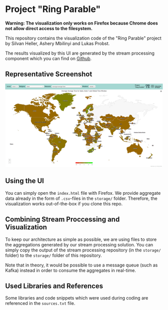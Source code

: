 # Project "Ring Parable"

**Warning: The visualization only works on Firefox because Chrome does not allow direct access to the filesystem.**

This repository contains the visualization code of the "Ring Parable" project by Silvan Heller, Ashery Mbilinyi and Lukas Probst.

The results visualized by this UI are generated by the stream processing component which you can find on [Github](https://github.com/silvanheller/hackathon-scads).

## Representative Screenshot
![Web UI](screenshot.png?raw=true "Web UI")

## Using the UI
You can simply open the `index.html` file with Firefox. 
We provide aggregate data already in the form of `.csv`-files in the `storage/` folder. Therefore, the visualization works out-of-the-box if you clone this repo.

## Combining Stream Proccessing and Visualization
To keep our architecture as simple as possible, we are using files to store the aggregations generated by our stream processing solution.
You can simply copy the output of the stream processing repository (in the `storage/` folder) to the `storage/` folder of this repository. 

Note that in theory, it would be possible to use a message queue (such as Kafka) instead in order to consume the aggregates in real-time.

## Used Libraries and References
Some libraries and code snippets which were used during coding are referenced in the `sources.txt` file.